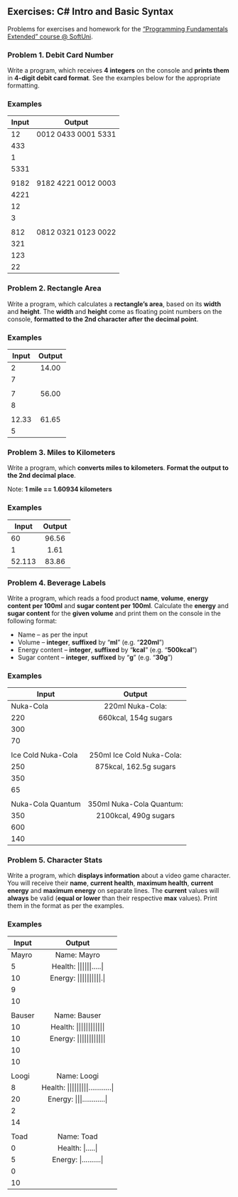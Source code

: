 ## Exercises: C# Intro and Basic Syntax

Problems for exercises and homework for the [“Programming
Fundamentals Extended” course @ SoftUni](https://softuni.bg/courses/programming-fundamentals).


### Problem 1. Debit Card Number 

Write a program, which receives **4 integers** on the
console and **prints them** in **4-digit debit card format**.
See the examples below for the appropriate formatting.

### Examples

| Input |        Output       |
|-------|:-------------------:|
| 12    | 0012 0433 0001 5331 |
| 433   |                     |
| 1     |                     |
| 5331  |                     |
|       |                     |
| 9182  | 9182 4221 0012 0003 |
| 4221  |                     |
| 12    |                     |
| 3     |                     |
|       |                     |
| 812   | 0812 0321 0123 0022 |
| 321   |                     |
| 123   |                     |
| 22    |                     |


### Problem 2. Rectangle Area 

Write a program, which calculates a **rectangle’s area**, based
on its **width** and **height**. The **width** and **height**
come as floating point numbers on the console, 
**formatted to the  2nd character after the decimal point**.

### Examples

| Input | Output |
|-------|:------:|
| 2     | 14.00  |
| 7     |        |
|       |        |
| 7     | 56.00  |
| 8     |        |
|       |        |
| 12.33 | 61.65  |
| 5     |        |



### Problem 3. Miles to Kilometers 

Write a program, which **converts miles to kilometers**.
**Format the output to the 2nd decimal place**.

Note: **1 mile == 1.60934 kilometers**

### Examples

|  Input  | Output |   
|---------|:------:|
| 60      | 96.56  |
| 1       | 1.61   |
| 52.113  | 83.86  |




### Problem 4. Beverage Labels 

Write a program, which reads a food product **name**, **volume**,
**energy content per 100ml** and **sugar content per
100ml**. Calculate the **energy** and **sugar content** for
the **given volume** and print them on the console in the
following format:

- 
	Name – as per the input 
- 
	Volume – **integer**, **suffixed** by “**ml**” (e.g.
	“**220ml**”) 
- 
	Energy content – **integer**, **suffixed** by “**kcal**”
	(e.g. “**500kcal**”) 
- 
	Sugar content – **integer**, **suffixed** by “**g**”
	(e.g. “**30g**”) 

### Examples

|        Input        |           Output          |
|---------------------|:-------------------------:|
| Nuka-Cola           | 220ml Nuka-Cola:          |
| 220                 | 660kcal, 154g sugars      |
| 300                 |                           |
| 70                  |                           |
|                     |                           |
| Ice Cold Nuka-Cola  | 250ml Ice Cold Nuka-Cola: |
| 250                 | 875kcal, 162.5g sugars    |
| 350                 |                           |
| 65                  |                           |
|                     |                           |
| Nuka-Cola Quantum   | 350ml Nuka-Cola Quantum:  |
| 350                 | 2100kcal, 490g sugars     |
| 600                 |                           |
| 140                 |                           |



### Problem 5. Character Stats 

Write a program, which **displays information** about a video game
character. You will receive their **name**, **current health**,
**maximum health**, **current energy** and **maximum energy** on
separate lines. The **current** values will **always** be valid
(**equal or lower** than their respective **max** values).
Print them in the format as per the examples.

### Examples

|  Input  |                     Output                    |
|---------|:---------------------------------------------:|
| Mayro   | Name: Mayro            			   		  	  |
| 5       | Health: \|\|\|\|\|\|.....\|   	   		 	  |
| 10      | Energy: \|\|\|\|\|\|\|\|\|\|.\|    			  |
| 9       |                        			   		 	  | 
| 10      |                     		       			  |
|         |                                    			  |
| Bauser  | Name: Bauser                       			  |
| 10      | Health: \|\|\|\|\|\|\|\|\|\|\|\|   			  |
| 10      | Energy: \|\|\|\|\|\|\|\|\|\|\|\|              |
| 10      |                        			              |
| 10      |                         		              |
|         |                                               |
| Loogi   | Name: Loogi           			              |
| 8       | Health: \|\|\|\|\|\|\|\|\|\............\|     |
| 20      | Energy: \|\|\|............\|     	          |
| 2       |                        			              |
| 14      |                        			   			  |
|         |												  |
| Toad    | Name: Toad             			   			  |
| 0       | Health: \|.....\|      			              |
| 5       | Energy: \|..........\|		       			  |
| 0       |                      		       			  |
| 10      |                        			   			  |



